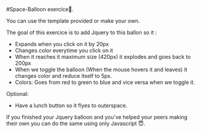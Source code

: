 #Space-Balloon exercice🎈. 

You can use the template provided or make your own. 

The goal of this exercice is to add Jquery to this ballon so it :

- Expands when you click on it by 20px
- Changes color everytime you click on it
- When it reaches it maximum size (420px) it explodes and goes back to 200px
- When we toggle the balloon (When the mouse hovers it and leaves) it changes color and reduce itself to 5px.
- Colors: Goes from red to green to blue and vice versa when we toggle it.

Optional:
- Have a lunch button so it flyes to outerspace. 

If you finished your Jquery balloon and you've helped your peers making their own you can do the same using only Javascript 😇. 
